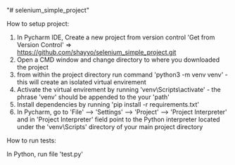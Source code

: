 "# selenium_simple_project" 


How to setup project:
1. In Pycharm IDE, Create a new project from version control 'Get from Version Control' => https://github.com/shayyo/selenium_simple_project.git
2. Open a CMD window and change directory to where you downloaded the project
3. from within the project directory run command 'python3 -m venv venv' - this will create an isolated virtual envirement
4. Activate the virtual envirement by running 'venv\Scripts\activate' - the phrase 'venv' should be appended to the your 'path' 
5. Install dependencies by running 'pip install -r requirements.txt'
6. In Pycharm, go to 'File' --> 'Settings' --> 'Project' --> 'Project Interpreter' and in 'Project Interpreter' field point to the Python interpreter located under the 'venv\Scripts' directory of your main project directory


How to run tests:

In Python, run file 'test.py'
